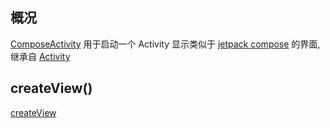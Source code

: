 ## 概况

[ComposeActivity](/API/UI/Activity/ComposeActivity/README.md) 用于启动一个 Activity 显示类似于
[jetpack compose](https://developer.android.google.cn/jetpack/compose?hl=zh-cn) 的界面,
继承自 [Activity](/API/UI/Activity/README.md)

## createView()

[createView](createView.md ":include")